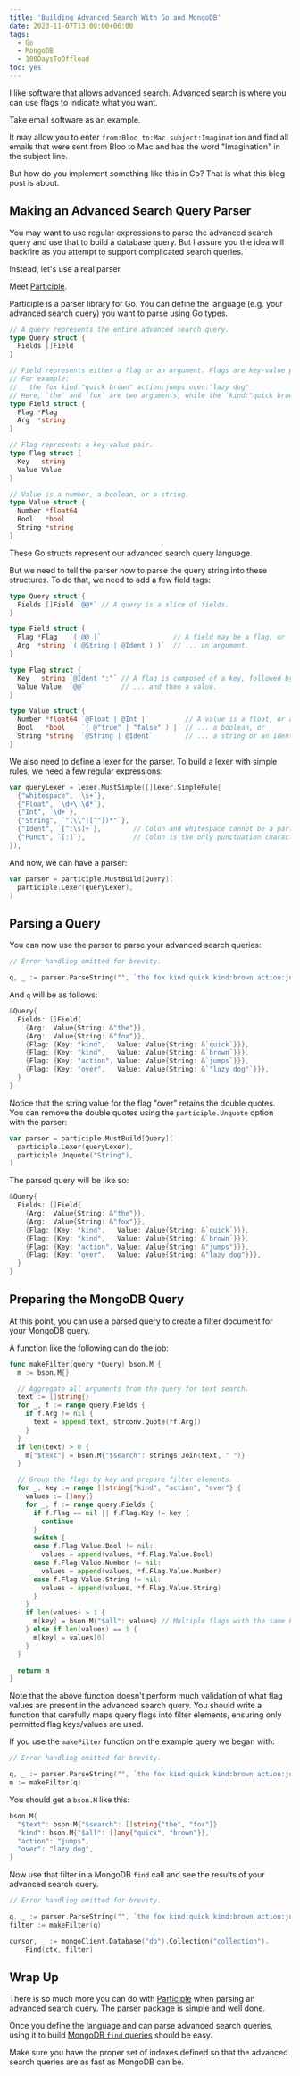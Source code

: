 ```yaml
---
title: 'Building Advanced Search With Go and MongoDB'
date: 2023-11-07T13:00:00+06:00
tags:
  - Go
  - MongoDB
  - 100DaysToOffload
toc: yes
---
```


I like software that allows advanced search. Advanced search is where you can use flags to indicate what you want.

Take email software as an example.

It may allow you to enter `from:Bloo to:Mac subject:Imagination` and find all emails that were sent from Bloo to Mac and has the word "Imagination" in the subject line.

But how do you implement something like this in Go? That is what this blog post is about.

## Making an Advanced Search Query Parser

You may want to use regular expressions to parse the advanced search query and use that to build a database query. But I assure you the idea will backfire as you attempt to support complicated search queries.

Instead, let's use a real parser.

Meet [Participle](https://github.com/alecthomas/participle).

Participle is a parser library for Go. You can define the language (e.g. your advanced search query) you want to parse using Go types.

``` go
// A query represents the entire advanced search query.
type Query struct {
  Fields []Field
}

// Field represents either a flag or an argument. Flags are key-value pairs, while arguments are non-flag words in the search query.
// For example:
//   the fox kind:"quick brown" action:jumps over:"lazy dog"
// Here, `the` and `fox` are two arguments, while the `kind:"quick brown"`, `action:jumps` and `over:"lazy dog"` are flags.
type Field struct {
  Flag *Flag 
  Arg  *string
}

// Flag represents a key-value pair.
type Flag struct {
  Key   string
  Value Value
}

// Value is a number, a boolean, or a string.
type Value struct {
  Number *float64
  Bool   *bool   
  String *string 
}
```

These Go structs represent our advanced search query language.

But we need to tell the parser how to parse the query string into these structures. To do that, we need to add a few field tags:

``` go
type Query struct {
  Fields []Field `@@*` // A query is a slice of fields.
}

type Field struct {
  Flag *Flag   `( @@ |`                  // A field may be a flag, or
  Arg  *string `( @String | @Ident ) )`  // ... an argument.
}

type Flag struct {
  Key   string `@Ident ":"` // A flag is composed of a key, followed by a colon
  Value Value  `@@`         // ... and then a value.
}

type Value struct {
  Number *float64 `@Float | @Int |`         // A value is a float, or an integer, or
  Bool   *bool    `( @"true" | "false" ) |` // ... a boolean, or
  String *string  `@String | @Ident`        // ... a string or an identifier.
}
```

We also need to define a lexer for the parser. To build a lexer with simple rules, we need a few regular expressions:

``` go
var queryLexer = lexer.MustSimple([]lexer.SimpleRule{
  {"whitespace", `\s+`},
  {"Float", `\d+\.\d*`},
  {"Int", `\d+`},
  {"String", `"(\\"|[^"])*"`},
  {"Ident", `[^:\s]+`},        // Colon and whitespace cannot be a part of an identifier.
  {"Punct", `[:]`},            // Colon is the only punctuation character in our advanced search query language.
}),
```

And now, we can have a parser:

``` go
var parser = participle.MustBuild[Query](
  participle.Lexer(queryLexer),
)
```

## Parsing a Query

You can now use the parser to parse your advanced search queries:

``` go
// Error handling omitted for brevity.

q, _ := parser.ParseString("", `the fox kind:quick kind:brown action:jumps over:"lazy dog"`)
```

And `q` will be as follows:

``` go
&Query{
  Fields: []Field{
    {Arg:  Value{String: &"the"}},
    {Arg:  Value{String: &"fox"}},
    {Flag: {Key: "kind",   Value: Value{String: &`quick`}}},
    {Flag: {Key: "kind",   Value: Value{String: &`brown`}}},
    {Flag: {Key: "action", Value: Value{String: &`jumps`}}},
    {Flag: {Key: "over",   Value: Value{String: &`"lazy dog"`}}},
  }
}
```

Notice that the string value for the flag "over" retains the double quotes. You can remove the double quotes using the `participle.Unquote` option with the parser:

``` go
var parser = participle.MustBuild[Query](
  participle.Lexer(queryLexer),
  participle.Unquote("String"),
)
```

The parsed query will be like so:

``` go
&Query{
  Fields: []Field{
    {Arg:  Value{String: &"the"}},
    {Arg:  Value{String: &"fox"}},
    {Flag: {Key: "kind",   Value: Value{String: &`quick`}}},
    {Flag: {Key: "kind",   Value: Value{String: &`brown`}}},
    {Flag: {Key: "action", Value: Value{String: &"jumps"}}},
    {Flag: {Key: "over",   Value: Value{String: &"lazy dog"}}},
  }
}
```

## Preparing the MongoDB Query

At this point, you can use a parsed query to create a filter document for your MongoDB query.

A function like the following can do the job:

``` go
func makeFilter(query *Query) bson.M {
  m := bson.M{}

  // Aggregate all arguments from the query for text search.
  text := []string{}
  for _, f := range query.Fields {
    if f.Arg != nil {
      text = append(text, strconv.Quote(*f.Arg))
    }
  }
  if len(text) > 0 {
    m["$text"] = bson.M{"$search": strings.Join(text, " ")}
  }

  // Group the flags by key and prepare filter elements.
  for _, key := range []string{"kind", "action", "over"} {
    values := []any{}
    for _, f := range query.Fields {
      if f.Flag == nil || f.Flag.Key != key {
        continue
      }
      switch {
      case f.Flag.Value.Bool != nil:
        values = append(values, *f.Flag.Value.Bool)
      case f.Flag.Value.Number != nil:
        values = append(values, *f.Flag.Value.Number)
      case f.Flag.Value.String != nil:
        values = append(values, *f.Flag.Value.String)
      }
    }
    if len(values) > 1 {
      m[key] = bson.M{"$all": values} // Multiple flags with the same key. Require all values to match.
    } else if len(values) == 1 {
      m[key] = values[0]
    }
  }

  return m
}
``` 

Note that the above function doesn't perform much validation of what flag values are present in the advanced search query. You should write a function that carefully maps query flags into filter elements, ensuring only permitted flag keys/values are used.

If you use the `makeFilter` function on the example query we began with:

``` go
// Error handling omitted for brevity.

q, _ := parser.ParseString("", `the fox kind:quick kind:brown action:jumps over:"lazy dog"`)
m := makeFilter(q)
```

You should get a `bson.M` like this:

``` go
bson.M{
  "$text": bson.M{"$search": []string{"the", "fox"}}
  "kind": bson.M{"$all": []any{"quick", "brown"}},
  "action": "jumps",
  "over": "lazy dog",
}
```

Now use that filter in a MongoDB `find` call and see the results of your advanced search query.

``` go
// Error handling omitted for brevity.

q, _ := parser.ParseString("", `the fox kind:quick kind:brown action:jumps over:"lazy dog"`)
filter := makeFilter(q)

cursor, _ := mongoClient.Database("db").Collection("collection").
    Find(ctx, filter)
```

## Wrap Up

There is so much more you can do with [Participle](https://github.com/alecthomas/participle) when parsing an advanced search query. The parser package is simple and well done.

Once you define the language and can parse advanced search queries, using it to build [MongoDB `find` queries](https://www.mongodb.com/docs/manual/reference/method/db.collection.find/) should be easy.

Make sure you have the proper set of indexes defined so that the advanced search queries are as fast as MongoDB can be.
